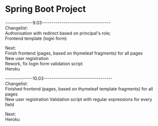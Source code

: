 # Spring Boot Project
--------------9.03-----------------------------------  
Changelist:  
Authorisation with redirect based on principal's role;  
Frontend template (login form)  

Next:  
Finish frontend (pages, based on thymeleaf fragments) for all pages  
New user registration  
Rework, fix login form validation script  
Heroku  

--------------10.03-----------------------------------  
Changelist:  
Finished frontend (pages, based on thymeleaf template fragments) for all pages  
New user registration
Validation script with regular expressions for every field

Next:  
Heroku  

